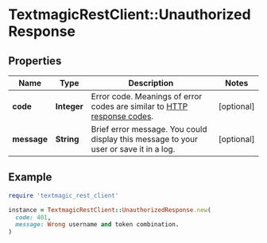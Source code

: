 # TextmagicRestClient::UnauthorizedResponse

## Properties

| Name | Type | Description | Notes |
| ---- | ---- | ----------- | ----- |
| **code** | **Integer** | Error code. Meanings of error codes are similar to [HTTP response codes](https://en.wikipedia.org/wiki/List_of_HTTP_status_codes). | [optional] |
| **message** | **String** | Brief error message. You could display this message to your user or save it in a log. | [optional] |

## Example

```ruby
require 'textmagic_rest_client'

instance = TextmagicRestClient::UnauthorizedResponse.new(
  code: 401,
  message: Wrong username and token combination.
)
```

